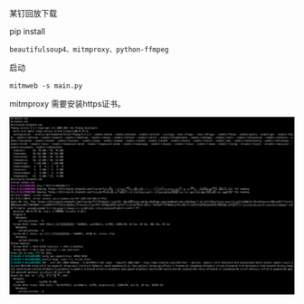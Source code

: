 某钉回放下载


pip install

```
beautifulsoup4、mitmproxy、python-ffmpeg
```
启动

```
mitmweb -s main.py
```



mitmproxy 需要安装https证书。



![](B9FF6DEB-E091-4640-B1F0-C2402011A177.png)
